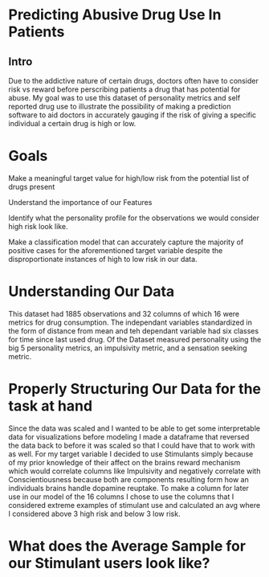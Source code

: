 # Predicting Abusive Drug Use In Patients

## Intro

Due to the addictive nature of certain drugs, doctors often have to consider risk vs 
reward before perscribing patients a drug that has potential for abuse. My goal was to use 
this dataset of personality metrics and self reported drug use to illustrate the 
possibility of making a prediction software to aid doctors in accurately gauging if the risk of giving a 
specific individual a certain drug is high or low.

# Goals
Make a meaningful target value for high/low risk from the potential list of drugs present

Understand the importance of our Features

Identify what the personality profile for the observations we would consider high risk look like.

Make a classification model that can accurately capture the majority of positive cases for the 
aforementioned target variable despite the disproportionate instances of high to low risk in our data.

# Understanding Our Data
This dataset had 1885 observations and 32 columns of which 16 were metrics for drug consumption.
The independant variables standardized in the form of distance from mean and teh dependant variable had six classes for
time since last used drug. Of the Dataset measured personality using the big 5 personality metrics, an impulsivity metric,
and a sensation seeking metric.

# Properly Structuring Our Data for the task at hand
Since the data was scaled and I wanted to be able to get some interpretable data for visualizations before modeling 
I made a dataframe that reversed the data back to before it was scaled so that I could have that to work with as well.
For my target variable I decided to use Stimulants simply because of my prior knowledge of their affect on the
brains reward mechanism which would correlate columns like Impulsivity and negatively correlate with Conscientiousness
because both are components resulting form how an individuals brains handle dopamine reuptake. To make a column 
for later use in our model of the 16 columns I chose to use the columns that I considered extreme examples of stimulant use
and calculated an avg where I considered above 3 high risk and below 3 low risk.

# What does the Average Sample for our Stimulant users look like?
